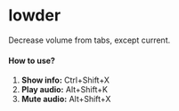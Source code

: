 # lowder
Decrease volume from tabs, except current.

#### How to use?
  1. **Show info:** Ctrl+Shift+X
  2. **Play audio:** Alt+Shift+K
  3. **Mute audio:** Alt+Shift+X
